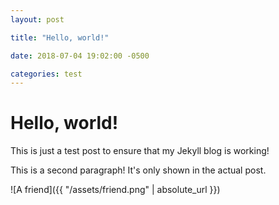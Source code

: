 ```yaml
---
layout: post

title: "Hello, world!"

date: 2018-07-04 19:02:00 -0500

categories: test
---
```


# Hello, world!

This is just a test post to ensure that my Jekyll blog is working!<!--more-->

This is a second paragraph! It's only shown in the actual post.

![A friend]({{ "/assets/friend.png" | absolute_url }})
